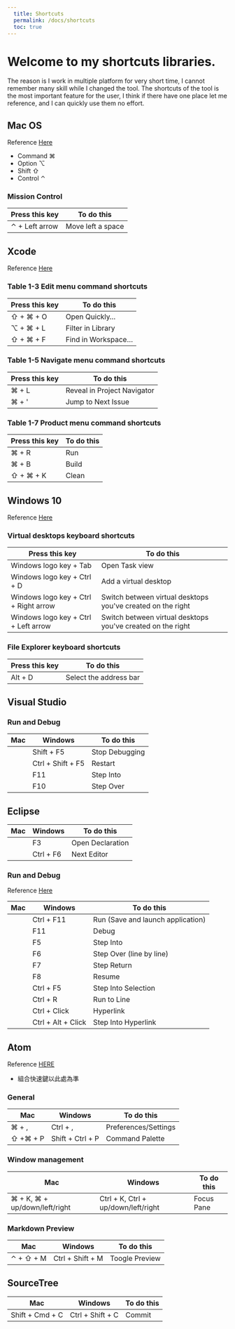 ```yaml
---
  title: Shortcuts
  permalink: /docs/shortcuts
  toc: true
---
```


# Welcome to my shortcuts libraries.

The reason is I work in multiple platform for very short time, I cannot remember many skill while I changed the tool. The shortcuts of the tool is the most important feature for the user, I think if there have one place let me reference, and I can quickly use them no effort.


## Mac OS
Reference [Here](https://support.apple.com/en-us/HT204434 "Mac accessibility shortcuts")<!-- {:target="_blank"} -->

* Command ⌘
* Option ⌥
* Shift  ⇧
* Control ⌃

### Mission Control

| Press this key    | To do this        |
|-------------------|-------------------|
| ⌃ + Left arrow | Move left a space |

## Xcode
Reference [Here](https://developer.apple.com/library/content/documentation/IDEs/Conceptual/xcode_help-command_shortcuts/MenuCommands/MenuCommands014.html)<!-- {:target="_blank"} -->

### Table 1-3  Edit menu command shortcuts

| Press this key | To do this         |
|----------------|--------------------|
| ⇧ + ⌘ + O      | Open Quickly…      |
| ⌥ + ⌘ + L      | Filter in Library  |
| ⇧ + ⌘ + F      | Find in Workspace… |

### Table 1-5  Navigate menu command shortcuts

| Press this key | To do this                  |
|----------------|-----------------------------|
| ⌘ + L          | Reveal in Project Navigator |
| ⌘ + '          | Jump to Next Issue          |

### Table 1-7 Product menu command shortcuts

| Press this key | To do this |
|----------------|------------|
| ⌘ + R          | Run        |
| ⌘ + B          | Build      |
| ⇧ + ⌘ + K      | Clean      |

## Windows 10

Reference [Here](https://support.microsoft.com/en-us/help/12445/windows-keyboard-shortcuts "Keyboard shortcuts in Windows")<!-- {:target="_blank"} -->

### Virtual desktops keyboard shortcuts

| Press this key                        | To do this                                                  |
|---------------------------------------|-------------------------------------------------------------|
| Windows logo key + Tab                | Open Task view                                              |
| Windows logo key + Ctrl + D           | Add a virtual desktop                                       |
| Windows logo key + Ctrl + Right arrow | Switch between virtual desktops you've created on the right |
| Windows logo key + Ctrl + Left arrow  | Switch between virtual desktops you've created on the right |

### File Explorer keyboard shortcuts

| Press this key | To do this             |
|----------------|------------------------|
| Alt + D        | Select the address bar |

## Visual Studio

### Run and Debug

| Mac | Windows           | To do this     |
|-----|-------------------|----------------|
|     | Shift + F5        | Stop Debugging |
|     | Ctrl + Shift + F5 | Restart        |
|     | F11               | Step Into      |
|     | F10               | Step Over      |

## Eclipse

| Mac | Windows   | To do this       |
|-----|-----------|------------------|
|     | F3        | Open Declaration |
|     | Ctrl + F6 | Next Editor      |

### Run and Debug

Reference [Here](https://shortcutworld.com/en/Eclipse/win/all#link_11)<!-- {:target="_blank"} -->

| Mac | Windows            | To do this                        |
|-----|--------------------|-----------------------------------|
|     | Ctrl + F11         | Run (Save and launch application) |
|     | F11                | Debug                             |
|     | F5                 | Step Into                         |
|     | F6                 | Step Over (line by line)          |
|     | F7                 | Step Return                       |
|     | F8                 | Resume                            |
|     | Ctrl + F5          | Step Into Selection               |
|     | Ctrl + R           | Run to Line                       |
|     | Ctrl + Click       | Hyperlink                         |
|     | Ctrl + Alt + Click | Step Into Hyperlink               |

## Atom

Reference [HERE](https://github.com/nwinkler/atom-keyboard-shortcuts#window-management)
* 組合快速鍵以此處為準

### General

| Mac      | Windows          | To do this           |
|----------|------------------|----------------------|
| ⌘ + ,    | Ctrl + ,         | Preferences/Settings |
| ⇧ +⌘ + P | Shift + Ctrl + P | Command Palette      |

### Window management

| Mac                           | Windows                             | To do this |
|-------------------------------|-------------------------------------|------------|
| ⌘ + K, ⌘ + up/down/left/right | Ctrl + K, Ctrl + up/down/left/right | Focus Pane |

### Markdown Preview

| Mac              | Windows          | To do this     |
|------------------|------------------|----------------|
| ⌃ + ⇧ + M | Ctrl + Shift + M | Toogle Preview |

## SourceTree

| Mac             | Windows          | To do this |
|-----------------|------------------|------------|
| Shift + Cmd + C | Ctrl + Shift + C | Commit     |
